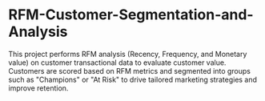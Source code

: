 # RFM-Customer-Segmentation-and-Analysis
This project performs RFM analysis (Recency, Frequency, and Monetary value) on customer transactional data to evaluate customer value. Customers are scored based on RFM metrics and segmented into groups such as "Champions" or "At Risk" to drive tailored marketing strategies and improve retention.
